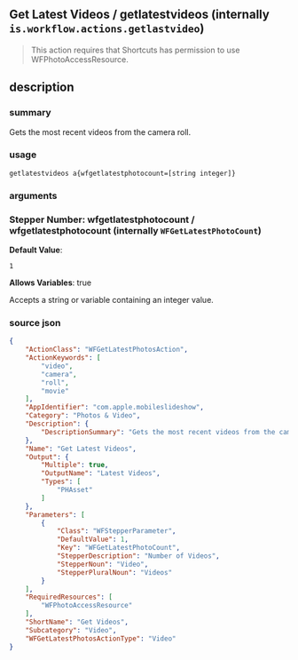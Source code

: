 
## Get Latest Videos / getlatestvideos (internally `is.workflow.actions.getlastvideo`)


> This action requires that Shortcuts has permission to use WFPhotoAccessResource.


## description
### summary
Gets the most recent videos from the camera roll.


### usage
`getlatestvideos a{wfgetlatestphotocount=[string integer]}`

### arguments
### Stepper Number: wfgetlatestphotocount / wfgetlatestphotocount (internally `WFGetLatestPhotoCount`)
**Default Value**:
```
1
```
**Allows Variables**: true



Accepts a string 
or variable
containing an integer value.

### source json

```json
{
	"ActionClass": "WFGetLatestPhotosAction",
	"ActionKeywords": [
		"video",
		"camera",
		"roll",
		"movie"
	],
	"AppIdentifier": "com.apple.mobileslideshow",
	"Category": "Photos & Video",
	"Description": {
		"DescriptionSummary": "Gets the most recent videos from the camera roll."
	},
	"Name": "Get Latest Videos",
	"Output": {
		"Multiple": true,
		"OutputName": "Latest Videos",
		"Types": [
			"PHAsset"
		]
	},
	"Parameters": [
		{
			"Class": "WFStepperParameter",
			"DefaultValue": 1,
			"Key": "WFGetLatestPhotoCount",
			"StepperDescription": "Number of Videos",
			"StepperNoun": "Video",
			"StepperPluralNoun": "Videos"
		}
	],
	"RequiredResources": [
		"WFPhotoAccessResource"
	],
	"ShortName": "Get Videos",
	"Subcategory": "Video",
	"WFGetLatestPhotosActionType": "Video"
}
```
